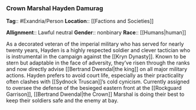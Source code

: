 ### Crown Marshal Hayden Damurag
**Tag**:: #Exandria/Person
**Location**:: [[Factions and Societies]]

**Allignment**:: Lawful neutral
**Gender**:: nonbinary
**Race**:: [[Humans|human]]

As a decorated veteran of the imperial military who has served for nearly twenty years, Hayden is a highly respected soldier and clever tactician who is instrumental in the campaign against the [[Kryn Dynasty]]. Known to be stern but adaptable in the face of adversity, they’ve risen through the ranks and now directly advise [[Bertrand Dwendal|the king]] on all major military actions. Hayden prefers to avoid court life, especially as their practicality often clashes with [[Sydnock Truscan]]’s cold cynicism. Currently assigned to oversee the defense of the besieged eastern front at the [[Rockguard Garrison]], [[Bertrand Dwendal|the Crown]] Marshal is doing their best to keep their soldiers safe and the enemy at bay.